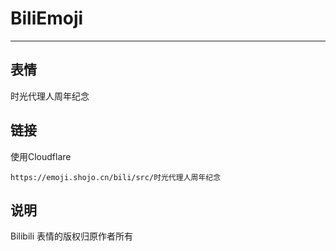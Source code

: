 # BiliEmoji
---
## 表情
时光代理人周年纪念
## 链接
使用Cloudflare
```
https://emoji.shojo.cn/bili/src/时光代理人周年纪念
```
## 说明
Bilibili 表情的版权归原作者所有
